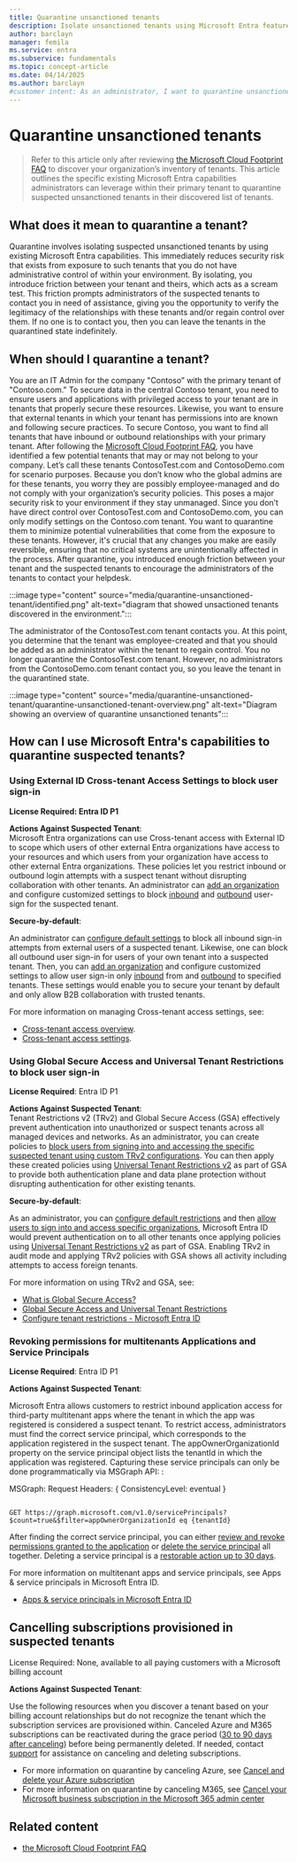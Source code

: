```yaml
---  
title: Quarantine unsanctioned tenants  
description: Isolate unsanctioned tenants using Microsoft Entra features. Follow steps to quarantine unapproved tenants and strengthen security.  
author: barclayn  
manager: femila  
ms.service: entra  
ms.subservice: fundamentals  
ms.topic: concept-article  
ms.date: 04/14/2025  
ms.author: barclayn  
#customer intent: As an administrator, I want to quarantine unsanctioned tenants to reduce security risks and ensure compliance with security policies.  
---  
```


# Quarantine unsanctioned tenants  

> Refer to this article only after reviewing [the Microsoft Cloud Footprint FAQ](/azure/cost-management-billing/manage/discover-cloud-footprint) to discover your organization’s inventory of tenants. This article outlines the specific existing Microsoft Entra capabilities administrators can leverage within their primary tenant to quarantine suspected unsanctioned tenants in their discovered list of tenants. 

## What does it mean to quarantine a tenant?

Quarantine involves isolating suspected unsanctioned tenants by using existing Microsoft Entra capabilities. This immediately reduces security risk that exists from exposure to such tenants that you do not have administrative control of within your environment. By isolating, you introduce friction between your tenant and theirs, which acts as a scream test. This friction prompts administrators of the suspected tenants to contact you in need of assistance, giving you the opportunity to verify the legitimacy of the relationships with these tenants and/or regain control over them. If no one is to contact you, then you can leave the tenants in the quarantined state indefinitely.


## When should I quarantine a tenant? 
You are an IT Admin for the company "Contoso” with the primary tenant of "Contoso.com."  To secure data in the central Contoso tenant, you need to ensure users and applications with privileged access to your tenant are in tenants that properly secure these resources. Likewise, you want to ensure that external tenants in which your tenant has permissions into are known and following secure practices. To secure Contoso, you want to find all tenants that have inbound or outbound relationships with your primary tenant. 
After following the [Microsoft Cloud Footprint FAQ](/azure/cost-management-billing/manage/discover-cloud-footprint), you have identified a few potential tenants that may or may not belong to your company. Let’s call these tenants ContosoTest.com and ContosoDemo.com for scenario purposes. Because you don’t know who the global admins are for these tenants, you worry they are possibly employee-managed and do not comply with your organization’s security policies. This poses a major security risk to your environment if they stay unmanaged.
Since you don’t have direct control over ContosoTest.com and ContosoDemo.com, you can only modify settings on the Contoso.com tenant. You want to quarantine them to minimize potential vulnerabilities that come from the exposure to these tenants. However, it's crucial that any changes you make are easily reversible, ensuring that no critical systems are unintentionally affected in the process. After quarantine, you introduced enough friction between your tenant and the suspected tenants to encourage the administrators of the tenants to contact your helpdesk. 


:::image type="content" source="media/quarantine-unsanctioned-tenant/identified.png" alt-text="diagram that showed unsactioned tenants discovered in the environment.":::  


The administrator of the ContosoTest.com tenant contacts you. At this point, you determine that the tenant was employee-created and that you should be added as an administrator within the tenant to regain control. You no longer quarantine the ContosoTest.com tenant. However, no administrators from the ContosoDemo.com tenant contact you, so you leave the tenant in the quarantined state.

:::image type="content" source="media/quarantine-unsanctioned-tenant/quarantine-unsanctioned-tenant-overview.png" alt-text="Diagram showing an overview of quarantine unsanctioned tenants":::  


## How can I use Microsoft Entra's capabilities to quarantine suspected tenants?  

### Using External ID Cross-tenant Access Settings to block user sign-in  

**License Required: Entra ID P1**  

**Actions Against Suspected Tenant**:  
Microsoft Entra organizations can use Cross-tenant access with External ID to scope which users of other external Entra organizations have access to your resources and which users from your organization have access to other external Entra organizations. These policies let you restrict inbound or outbound login attempts with a suspect tenant without disrupting collaboration with other tenants. An administrator can [add an organization](../external-id/cross-tenant-access-settings-b2b-collaboration.yml?source=recommendations#add-an-organization) and configure customized settings to block [inbound](../external-id/cross-tenant-access-settings-b2b-collaboration.yml#modify-inbound-access-settings) and [outbound](../external-id/cross-tenant-access-settings-b2b-collaboration.yml#modify-outbound-access-settings) user-sign for the suspected tenant. 


**Secure-by-default**:  

An administrator can [configure default settings](../external-id/cross-tenant-access-settings-b2b-collaboration.yml?source=recommendations#configure-default-settings) to block all inbound sign-in attempts from external users of a suspected tenant. Likewise, one can block all outbound user sign-in for users of your own tenant into a suspected tenant. Then, you can [add an organization](../external-id/cross-tenant-access-settings-b2b-collaboration.yml?source=recommendations#add-an-organization) and configure customized settings to allow user sign-in only [inbound](../external-id/cross-tenant-access-settings-b2b-collaboration.yml#modify-inbound-access-settings)  from and [outbound](../external-id/cross-tenant-access-settings-b2b-collaboration.yml#modify-outbound-access-settings) to specified tenants. These settings would enable you to secure your tenant by default and only allow B2B collaboration with trusted tenants.

For more information on managing Cross-tenant access settings, see:  

- [Cross-tenant access overview](../external-id/cross-tenant-access-overview.md).  
- [Cross-tenant access settings](../external-id/cross-tenant-access-settings-b2b-collaboration.yml?source=recommendations).  

### Using Global Secure Access and Universal Tenant Restrictions to block user sign-in  

**License Required**: Entra ID P1  

**Actions Against Suspected Tenant**:  
Tenant Restrictions v2 (TRv2) and Global Secure Access (GSA) effectively prevent authentication into unauthorized or suspect tenants across all managed devices and networks. As an administrator, you can create policies to [block users from signing into and accessing the specific suspected tenant using custom TRv2 configurations](../external-id/tenant-restrictions-v2.md#step-2-configure-tenant-restrictions-v2-for-specific-partners). You can then apply these created policies using [Universal Tenant Restrictions v2](../global-secure-access/how-to-universal-tenant-restrictions.md) as part of GSA to provide both authentication plane and data plane protection without disrupting authentication for other existing tenants.  

**Secure-by-default**:  

As an administrator, you can [configure default restrictions](../external-id/tenant-restrictions-v2.md#step-1-configure-default-tenant-restrictions-v2) and then [allow users to sign into and access specific organizations](../external-id/tenant-restrictions-v2.md#step-2-configure-tenant-restrictions-v2-for-specific-partners), Microsoft Entra ID would prevent authentication on to all other tenants once applying policies using [Universal Tenant Restrictions v2](../global-secure-access/how-to-universal-tenant-restrictions.md) as part of GSA. Enabling TRv2 in audit mode and applying TRv2 policies with GSA shows all activity including attempts to access foreign tenants.    

For more information on using TRv2 and GSA, see:

- [What is Global Secure Access?](../global-secure-access/overview-what-is-global-secure-access.md)  
- [Global Secure Access and Universal Tenant Restrictions](../global-secure-access/how-to-universal-tenant-restrictions.md)  
- [Configure tenant restrictions - Microsoft Entra ID](../external-id/tenant-restrictions-v2.md)  


### Revoking permissions for multitenants Applications and Service Principals

**License Required**: Entra ID P1

**Actions Against Suspected Tenant**:

Microsoft Entra allows customers to restrict inbound application access for third-party multitenant apps where the tenant in which the app was registered is considered a suspect tenant. To restrict access, administrators must find the correct service principal, which corresponds to the application registered in the suspect tenant. The appOwnerOrganizationId property on the service principal object lists the tenantId in which the application was registered. Capturing these service principals can only be done programmatically via MSGraph API: :

MSGraph:
Request Headers: { ConsistencyLevel: eventual }

```http

GET https://graph.microsoft.com/v1.0/servicePrincipals?$count=true&$filter=appOwnerOrganizationId eq {tenantId}
```


After finding the correct service principal, you can either [review and revoke permissions granted to the application](../identity/enterprise-apps/manage-application-permissions.md?pivots=ms-graph) or [delete the service principal](../identity/enterprise-apps/delete-application-portal.md?pivots=ms-graph) all together. Deleting a service principal is a [restorable action up to 30 days](../identity/enterprise-apps/delete-recover-faq.yml#how-do-i-restore-deleted-applications-or-service-principals-).

For more information on multitenant apps and service principals, see Apps & service principals in Microsoft Entra ID.
- [Apps & service principals in Microsoft Entra ID](../identity-platform/app-objects-and-service-principals.md)


## Cancelling subscriptions provisioned in suspected tenants  

License Required: None, available to all paying customers with a Microsoft billing account  

**Actions Against Suspected Tenant**:

Use the following resources when you discover a tenant based on your billing account relationships but do not recognize the tenant which the subscription services are provisioned within. Canceled Azure and M365 subscriptions can be reactivated during the grace period ([30 to 90 days after canceling](/azure/cost-management-billing/manage/cancel-azure-subscription)) before being permanently deleted. If needed, contact [support](https://support.microsoft.com/topic/customer-service-phone-numbers-c0389ade-5640-e588-8b0e-28de8afeb3f2) for assistance on canceling and deleting subscriptions.


- For more information on quarantine by canceling Azure, see  [Cancel and delete your Azure subscription](/azure/cost-management-billing/manage/cancel-azure-subscription)  
- For more information on quarantine by canceling M365, see [Cancel your Microsoft business subscription in the Microsoft 365 admin center](/microsoft-365/commerce/subscriptions/cancel-your-subscription)  

## Related content  

- [the Microsoft Cloud Footprint FAQ](/azure/cost-management-billing/manage/discover-cloud-footprint) 
